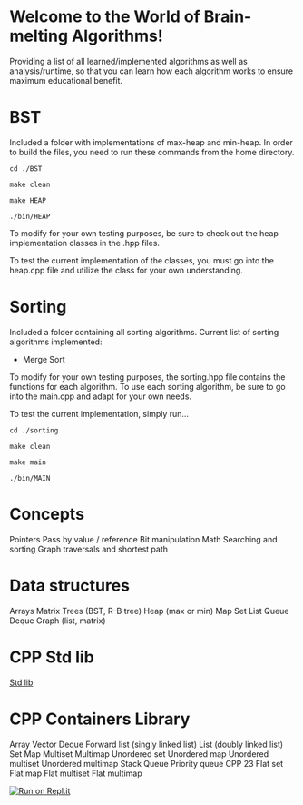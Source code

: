 # Welcome to the World of Brain-melting Algorithms!

Providing a list of all learned/implemented algorithms as well as analysis/runtime, so that you can learn how each algorithm works to ensure maximum educational benefit.  



# BST

Included a folder with implementations of max-heap and min-heap. In order to build the files, you need to run these commands from the home directory. 


```shell
cd ./BST

make clean

make HEAP

./bin/HEAP
```

To modify for your own testing purposes, be sure to check out the heap implementation classes in the .hpp files. 

To test the current implementation of the classes, you must go into the heap.cpp file and utilize the class for your own understanding. 



# Sorting

Included a folder containing all sorting algorithms. Current list of sorting algorithms implemented: 

- Merge Sort


To modify for your own testing purposes, the sorting.hpp file contains the functions for each algorithm. To use each sorting algorithm, be sure to go into the main.cpp and adapt for your own needs. 

To test the current implementation, simply run...

```shell
cd ./sorting

make clean

make main

./bin/MAIN
```

# Concepts
Pointers
Pass by value / reference
Bit manipulation
Math
Searching and sorting
Graph traversals and shortest path

# Data structures
Arrays
Matrix
Trees (BST, R-B tree)
Heap (max or min)
Map
Set
List
Queue
Deque
Graph (list, matrix)

# CPP Std lib
[Std lib](https://en.cppreference.com/w/cpp/standard_library)

# CPP Containers Library
Array
Vector
Deque
Forward list (singly linked list)
List (doubly linked list)
Set
Map
Multiset
Multimap
Unordered set
Unordered map
Unordered multiset
Unordered multimap
Stack
Queue
Priority queue
CPP 23
  Flat set
  Flat map
  Flat multiset
  Flat multimap
  
  
  
  [![Run on Repl.it](https://replit.com/badge/github/satpat2590/algorithms)](https://replit.com/new/github/satpat2590/algorithms)

